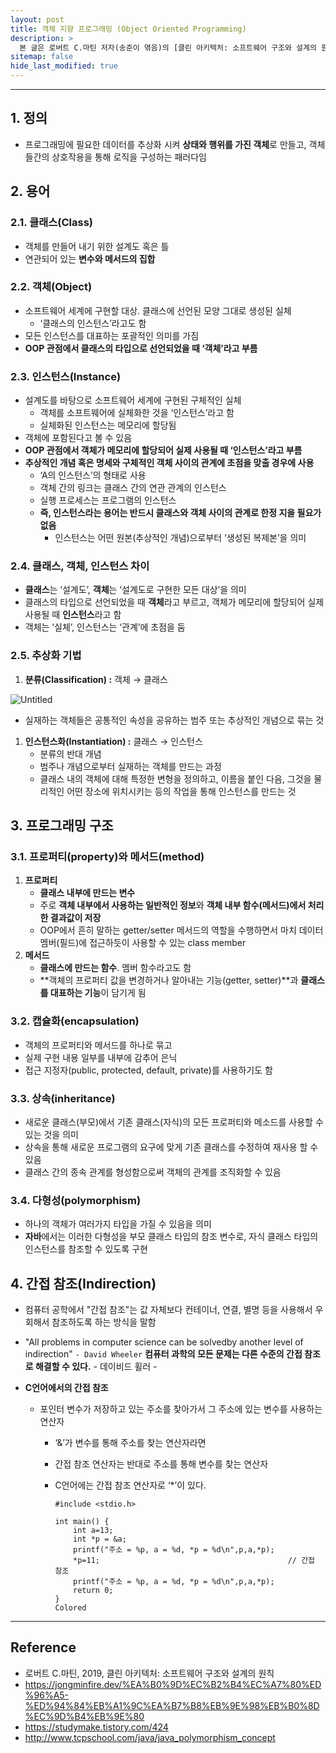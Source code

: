 ```yaml
---
layout: post
title: 객체 지향 프로그래밍 (Object Oriented Programming)
description: >
  본 글은 로버트 C.마틴 저자(송준이 엮음)의 [클린 아키텍처: 소프트웨어 구조와 설계의 원칙] 도서를 읽고 작성하였습니다.
sitemap: false
hide_last_modified: true
---
```


---

## 1. 정의

- 프로그래밍에 필요한 데이터를 추상화 시켜 **상태와 행위를 가진 객체**로 만들고,
  객체들간의 상호작용을 통해 로직을 구성하는 패러다임

## 2. 용어

### 2.1. 클래스(Class)

- 객체를 만들어 내기 위한 설계도 혹은 틀
- 연관되어 있는 **변수와 메서드의 집합**

### 2.2. 객체(Object)

- 소프트웨어 세계에 구현할 대상. 클래스에 선언된 모양 그대로 생성된 실체
  - ‘클래스의 인스턴스’라고도 함
- 모든 인스턴스를 대표하는 포괄적인 의미를 가짐
- **OOP 관점에서 클래스의 타입으로 선언되었을 때 ‘객체’라고 부름**

### 2.3. 인스턴스(Instance)

- 설계도를 바탕으로 소프트웨어 세계에 구현된 구체적인 실체
  - 객체를 소프트웨어에 실체화한 것을 ‘인스턴스’라고 함
  - 실체화된 인스턴스는 메모리에 할당됨
- 객체에 포함된다고 볼 수 있음
- **OOP 관점에서 객체가 메모리에 할당되어 실제 사용될 때 ‘인스턴스’라고 부름**
- **추상적인 개념 혹은 명세와 구체적인 객체 사이의 관계에 초점을 맞출 경우에 사용**
  - ‘A의 인스턴스’의 형태로 사용
  - 객체 간의 링크는 클래스 간의 연관 관계의 인스턴스
  - 실행 프로세스는 프로그램의 인스턴스
  - **즉, 인스턴스라는 용어는 반드시 클래스와 객체 사이의 관계로 한정 지을 필요가 없음**
    - 인스턴스는 어떤 원본(추상적인 개념)으로부터 ‘생성된 복제본’을 의미

### 2.4. 클래스, 객체, 인스턴스 차이

- **클래스**는 ‘설계도’, **객체**는 ‘설계도로 구현한 모든 대상’을 의미
- 클래스의 타입으로 선언되었을 때 **객체**라고 부르고, 객체가 메모리에 할당되어 실제 사용될 때 **인스턴스**라고 함
- 객체는 ‘실체’, 인스턴스는 ‘관계’에 초점을 둠

### 2.5. 추상화 기법

1. **분류(Classification) :** 객체 → 클래스

![Untitled](https://s3-us-west-2.amazonaws.com/secure.notion-static.com/3e0f5029-2f1c-4890-80e4-f848091d0088/Untitled.png)

- 실재하는 객체들은 공통적인 속성을 공유하는 범주 또는 추상적인 개념으로 묶는 것

1. **인스턴스화(Instantiation) :** 클래스 → 인스턴스
   - 분류의 반대 개념
   - 범주나 개념으로부터 실재하는 객체를 만드는 과정
   - 클래스 내의 객체에 대해 특정한 변형을 정의하고, 이름을 붙인 다음,
     그것을 물리적인 어떤 장소에 위치시키는 등의 작업을 통해 인스턴스를 만드는 것

## 3. 프로그래밍 구조

### 3.1. 프로퍼티(property)와 메서드(method)

1. **프로퍼티**
   - **클래스 내부에 만드는 변수**
   - 주로 **객체 내부에서 사용하는 일반적인 정보**와 **객체 내부 함수(메서드)에서 처리한 결과값이 저장**
   - OOP에서 흔히 말하는 getter/setter 메서드의 역할을 수행하면서 마치 데이터 멤버(필드)에
     접근하듯이 사용할 수 있는 class member
2. **메서드**
   - **클래스에 만드는 함수**. 멤버 함수라고도 함
   - **객체의 프로퍼티 값을 변경하거나 알아내는 기능(getter, setter)**과 **클래스를 대표하는 기능**이 담기게 됨

### 3.2. 캡슐화(encapsulation)

- 객체의 프로퍼티와 메서드를 하나로 묶고
- 실제 구현 내용 일부를 내부에 감추어 은닉
- 접근 지정자(public, protected, default, private)를 사용하기도 함

### 3.3. 상속(inheritance)

- 새로운 클래스(부모)에서 기존 클래스(자식)의 모든 프로퍼티와 메소드를 사용할 수 있는 것을 의미
- 상속을 통해 새로운 프로그램의 요구에 맞게 기존 클래스를 수정하여 재사용 할 수 있음
- 클래스 간의 종속 관계를 형성함으로써 객체의 관계를 조직화할 수 있음

### 3.4. 다형성(polymorphism)

- 하나의 객체가 여러가지 타입을 가질 수 있음을 의미
- **자바**에서는 이러한 다형성을 부모 클래스 타입의 참조 변수로, 자식 클래스 타입의 인스턴스를 참조할 수 있도록 구현

## 4. 간접 참조(Indirection)

- 컴퓨터 공학에서 "간접 참조"는 값 자체보다 컨테이너, 연결, 별명 등을 사용해서 우회해서 참조하도록 하는 방식을 말함
- "All problems in computer science can be solvedby another level of indirection" `- David Wheeler`
  **컴퓨터 과학의 모든 문제는 다른 수준의 간접 참조로 해결할 수 있다.** - 데이비드 휠러 -
- **C언어에서의 간접 참조**

  - 포인터 변수가 저장하고 있는 주소를 찾아가서 그 주소에 있는 변수를 사용하는 연산자

    - ‘&’가 변수를 통해 주소를 찾는 연산자라면
    - 간접 참조 연산자는 반대로 주소를 통해 변수를 찾는 연산자
    - C언어에는 간접 참조 연산자로 ‘\*’이 있다.

      ```
      #include <stdio.h>

      int main() {
          int a=13;
          int *p = &a;
          printf("주소 = %p, a = %d, *p = %d\n",p,a,*p);
          *p=11;                                          // 간접 참조
          printf("주소 = %p, a = %d, *p = %d\n",p,a,*p);
          return 0;
      }
      Colored
      ```

---

## Reference

- 로버트 C.마틴, 2019, 클린 아키텍처: 소프트웨어 구조와 설계의 원칙
- https://jongminfire.dev/%EA%B0%9D%EC%B2%B4%EC%A7%80%ED%96%A5-%ED%94%84%EB%A1%9C%EA%B7%B8%EB%9E%98%EB%B0%8D%EC%9D%B4%EB%9E%80
- https://studymake.tistory.com/424
- http://www.tcpschool.com/java/java_polymorphism_concept
